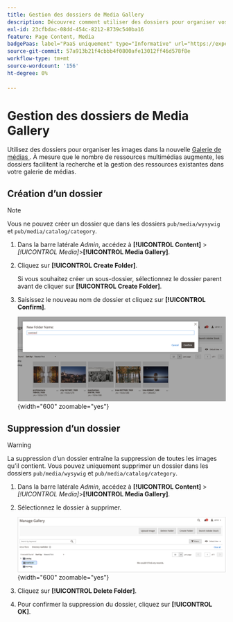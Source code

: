 ```yaml
---
title: Gestion des dossiers de Media Gallery
description: Découvrez comment utiliser des dossiers pour organiser vos ressources multimédias.
exl-id: 23cfbdac-08dd-454c-8212-8739c540ba16
feature: Page Content, Media
badgePaas: label="PaaS uniquement" type="Informative" url="https://experienceleague.adobe.com/en/docs/commerce/user-guides/product-solutions" tooltip="S’applique uniquement aux projets Adobe Commerce on Cloud (infrastructure PaaS gérée par Adobe) et aux projets On-premise."
source-git-commit: 57a913b21f4cbbb4f0800afe13012ff46d578f8e
workflow-type: tm+mt
source-wordcount: '156'
ht-degree: 0%

---
```


# Gestion des dossiers de Media Gallery

Utilisez des dossiers pour organiser les images dans la nouvelle [ Galerie de médias ](media-gallery.md). À mesure que le nombre de ressources multimédias augmente, les dossiers facilitent la recherche et la gestion des ressources existantes dans votre galerie de médias.

## Création d’un dossier

>[!NOTE]
>
>Vous ne pouvez créer un dossier que dans les dossiers `pub/media/wysywig` et `pub/media/catalog/category`.

1. Dans la barre latérale _Admin_, accédez à **[!UICONTROL Content]** > _[!UICONTROL Media]_>**[!UICONTROL Media Gallery]**.

1. Cliquez sur **[!UICONTROL Create Folder]**.

   Si vous souhaitez créer un sous-dossier, sélectionnez le dossier parent avant de cliquer sur **[!UICONTROL Create Folder]**.

1. Saisissez le nouveau nom de dossier et cliquez sur **[!UICONTROL Confirm]**.

   ![Nouveau nom de dossier](./assets/media-gallery-folder-name.png){width="600" zoomable="yes"}

## Suppression d’un dossier

>[!WARNING]
>
>La suppression d’un dossier entraîne la suppression de toutes les images qu’il contient. Vous pouvez uniquement supprimer un dossier dans les dossiers `pub/media/wysywig` et `pub/media/catalog/category`.

1. Dans la barre latérale _Admin_, accédez à **[!UICONTROL Content]** > _[!UICONTROL Media]_>**[!UICONTROL Media Gallery]**.

1. Sélectionnez le dossier à supprimer.

   ![Sélectionner un dossier](./assets/media-gallery-selected-folder.png){width="600" zoomable="yes"}

1. Cliquez sur **[!UICONTROL Delete Folder]**.

1. Pour confirmer la suppression du dossier, cliquez sur **[!UICONTROL OK]**.
